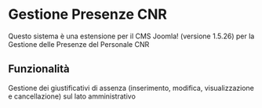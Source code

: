 # Gestione Presenze CNR 

Questo sistema è una estensione per il CMS Joomla! (versione 1.5.26) per la Gestione delle Presenze del Personale CNR

## Funzionalità

Gestione dei giustificativi di assenza (inserimento, modifica, visualizzazione e cancellazione) sul lato amministrativo

